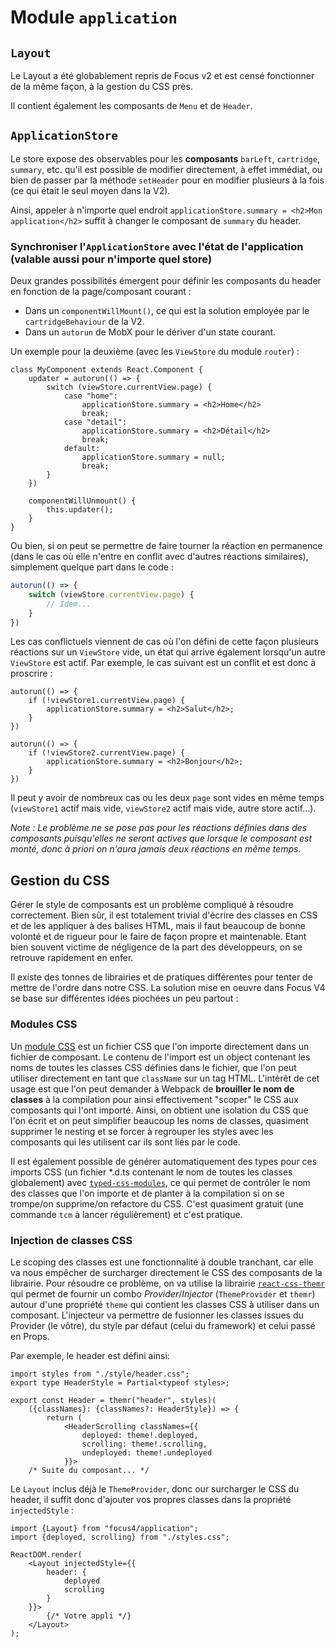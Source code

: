 # Module `application`

## `Layout`
Le Layout a été globablement repris de Focus v2 et est censé fonctionner de la même façon, à la gestion du CSS près.

Il contient également les composants de `Menu` et de `Header`.

## `ApplicationStore`
Le store expose des observables pour les **composants** `barLeft`, `cartridge`, `summary`, etc. qu'il est possible de modifier directement, à effet immédiat, ou bien de passer par la méthode `setHeader` pour en modifier plusieurs à la fois (ce qui était le seul moyen dans la V2).

Ainsi, appeler à n'importe quel endroit `applicationStore.summary = <h2>Mon application</h2>` suffit à changer le composant de `summary` du header.

### Synchroniser l'`ApplicationStore` avec l'état de l'application (valable aussi pour n'importe quel store)
Deux grandes possibilités émergent pour définir les composants du header en fonction de la page/composant courant :
* Dans un `componentWillMount()`, ce qui est la solution employée par le `cartridgeBehaviour` de la V2.
* Dans un `autorun` de MobX pour le dériver d'un state courant.

Un exemple pour la deuxième (avec les `ViewStore` du module `router`) :

```tsx
class MyComponent extends React.Component {
    updater = autorun(() => {
        switch (viewStore.currentView.page) {
            case "home":
                applicationStore.summary = <h2>Home</h2>
                break;
            case "detail":
                applicationStore.summary = <h2>Détail</h2>
                break;
            default:
                applicationStore.summary = null;
                break;
        }
    })

    componentWillUnmount() {
        this.updater();
    }
}
```

Ou bien, si on peut se permettre de faire tourner la réaction en permanence (dans le cas où elle n'entre en conflit avec d'autres réactions similaires), simplement quelque part dans le code :

```ts
autorun(() => {
    switch (viewStore.currentView.page) {
        // Idem...
    }
})
```

Les cas conflictuels viennent de cas où l'on défini de cette façon plusieurs réactions sur un `ViewStore` vide, un état qui arrive également lorsqu'un autre `ViewStore` est actif. Par exemple, le cas suivant est un conflit et est donc à proscrire :

```tsx
autorun(() => {
    if (!viewStore1.currentView.page) {
        applicationStore.summary = <h2>Salut</h2>;
    }
})

autorun(() => {
    if (!viewStore2.currentView.page) {
        applicationStore.summary = <h2>Bonjour</h2>;
    }
})
```

Il peut y avoir de nombreux cas ou les deux `page` sont vides en même temps (`viewStore1` actif mais vide, `viewStore2` actif mais vide, autre store actif...).

*Note : Le problème ne se pose pas pour les réactions définies dans des composants puisqu'elles ne seront actives que lorsque le composant est monté, donc à priori on n'aura jamais deux réactions en même temps.*

## Gestion du CSS
Gérer le style de composants est un problème compliqué à résoudre correctement. Bien sûr, il est totalement trivial d'écrire des classes en CSS et de les appliquer à des balises HTML, mais il faut beaucoup de bonne volonté et de rigueur pour le faire de façon propre et maintenable. Etant bien souvent victime de négligence de la part des développeurs, on se retrouve rapidement en enfer.

Il existe des tonnes de librairies et de pratiques différentes pour tenter de mettre de l'ordre dans notre CSS. La solution mise en oeuvre dans Focus V4 se base sur différentes idées piochées un peu partout :

### Modules CSS
Un [module CSS](https://github.com/css-modules/css-modules) est un fichier CSS que l'on importe directement dans un fichier de composant. Le contenu de l'import est un object contenant les noms de toutes les classes CSS définies dans le fichier, que l'on peut utiliser directement en tant que `className` sur un tag HTML. L'intérêt de cet usage est que l'on peut demander à Webpack de **brouiller le nom de classes** à la compilation pour ainsi effectivement "scoper" le CSS aux composants qui l'ont importé. Ainsi, on obtient une isolation du CSS que l'on écrit et on peut simplifier beaucoup les noms de classes, quasiment supprimer le nesting et se forcer à regrouper les styles avec les composants qui les utilisent car ils sont liés par le code.

Il est également possible de générer automatiquement des types pour ces imports CSS (un fichier *.d.ts contenant le nom de toutes les classes globalement) avec [`typed-css-modules`](https://github.com/Quramy/typed-css-modules), ce qui permet de contrôler le nom des classes que l'on importe et de planter à la compilation si on se trompe/on supprime/on refactore du CSS. C'est quasiment gratuit (une commande `tcm` à lancer régulièrement) et c'est pratique.

### Injection de classes CSS
Le scoping des classes est une fonctionnalité à double tranchant, car elle va nous empêcher de surcharger directement le CSS des composants de la librairie. Pour résoudre ce problème, on va utilise la librairie [`react-css-themr`](https://github.com/javivelasco/react-css-themr) qui permet de fournir un combo *Provider*/*Injector* (`ThemeProvider` et `themr`) autour d'une propriété `theme` qui contient les classes CSS à utiliser dans un composant. L'injecteur va permettre de fusionner les classes issues du Provider (le vôtre), du style par défaut (celui du framework) et celui passé en Props.

Par exemple, le header est défini ainsi:

```tsx
import styles from "./style/header.css";
export type HeaderStyle = Partial<typeof styles>;

export const Header = themr("header", styles)(
    ({classNames}: {classNames?: HeaderStyle}) => {
        return (
            <HeaderScrolling classNames={{
                deployed: theme!.deployed,
                scrolling: theme!.scrolling,
                undeployed: theme!.undeployed
            }}>
    /* Suite du composant... */
```


Le `Layout` inclus déjà le `ThemeProvider`, donc our surcharger le CSS du header, il suffit donc d'ajouter vos propres classes dans la propriété `injectedStyle` :

```tsx
import {Layout} from "focus4/application";
import {deployed, scrolling} from "./styles.css";

ReactDOM.render(
    <Layout injectedStyle={{
        header: {
            deployed
            scrolling
        }
    }}>
        {/* Votre appli */}
    </Layout>
);
```
